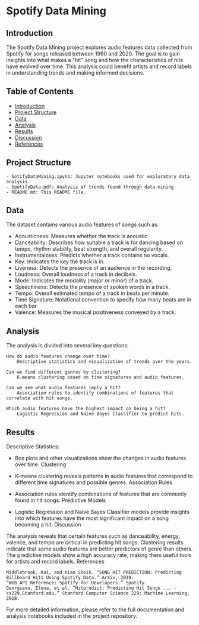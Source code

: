 # Spotify Data Mining

## Introduction

The Spotify Data Mining project explores audio features data collected from Spotify for songs released between 1960 and 2020. The goal is to gain insights into what makes a "hit" song and how the characteristics of hits have evolved over time. This analysis could benefit artists and record labels in understanding trends and making informed decisions.

## Table of Contents

- [Introduction](#introduction)
- [Project Structure](#project-structure)
- [Data](#data)
- [Analysis](#analysis)
- [Results](#results)
- [Discussion](#discussion)
- [References](#references)

## Project Structure

    - SotifyDataMining.ipynb: Jupyter notebooks used for exploratory data analysis.
    - SpotifyData.pdf: Analysis of trends found through data mining
    - README.md: This README file.

## Data

The dataset contains various audio features of songs such as:

- Acousticness: Measures whether the track is acoustic.
- Danceability: Describes how suitable a track is for dancing based on tempo, rhythm stability, beat strength, and overall regularity.
- Instrumentalness: Predicts whether a track contains no vocals.
- Key: Indicates the key the track is in.
- Liveness: Detects the presence of an audience in the recording.
- Loudness: Overall loudness of a track in decibels.
- Mode: Indicates the modality (major or minor) of a track.
- Speechiness: Detects the presence of spoken words in a track.
- Tempo: Overall estimated tempo of a track in beats per minute.
- Time Signature: Notational convention to specify how many beats are in each bar.
- Valence: Measures the musical positiveness conveyed by a track.

## Analysis

The analysis is divided into several key questions:

    How do audio features change over time?
        Descriptive statistics and visualization of trends over the years.

    Can we find different genres by clustering?
        K-means clustering based on time signatures and audio features.

    Can we see what audio features imply a hit?
        Association rules to identify combinations of features that correlate with hit songs.

    Which audio features have the highest impact on being a hit?
        Logistic Regression and Naive Bayes Classifier to predict hits.

## Results
Descriptive Statistics:

- Box plots and other visualizations show the changes in audio features over time.
Clustering

- K-means clustering reveals patterns in audio features that correspond to different time signatures and possible genres.
Association Rules

- Association rules identify combinations of features that are commonly found in hit songs.
Predictive Models

- Logistic Regression and Naive Bayes Classifier models provide insights into which features have the most significant impact on a song becoming a hit.
Discussion

The analysis reveals that certain features such as danceability, energy, valence, and tempo are critical in predicting hit songs. Clustering results indicate that some audio features are better predictors of genre than others. The predictive models show a high accuracy rate, making them useful tools for artists and record labels.
References

    Middlebrook, Kai, and Kian Sheik. “SONG HIT PREDICTION: Predicting Billboard Hits Using Spotify Data.” ArXiv, 2019.
    “Web API Reference: Spotify for Developers.” Spotify.
    Georgieva, Elena, et al. “Hitpredict: Predicting Hit Songs ... - cs229.Stanford.edu.” Stanford Computer Science 229: Machine Learning, 2018.

For more detailed information, please refer to the full documentation and analysis notebooks included in the project repository.
